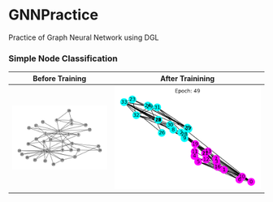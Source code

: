 # GNNPractice
Practice of Graph Neural Network using DGL

<h3>Simple Node Classification</h3>

Before Training           |  After Trainining
:-------------------------:|:-------------------------:
![KC_Club_before](https://github.com/AvisP/GNNPractice/blob/main/Images/KarateClub_Diagram1.png) | ![KC_Club_after](https://github.com/AvisP/GNNPractice/blob/main/Images/KarateClub_AfterTraining.png) 



